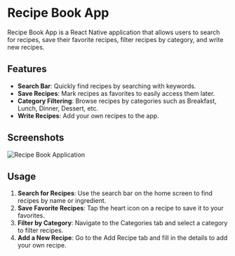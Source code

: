 # Recipe Book App

Recipe Book App is a React Native application that allows users to search for recipes, save their favorite recipes, filter recipes by category, and write new recipes. 

## Features

- **Search Bar**: Quickly find recipes by searching with keywords.
- **Save Recipes**: Mark recipes as favorites to easily access them later.
- **Category Filtering**: Browse recipes by categories such as Breakfast, Lunch, Dinner, Dessert, etc.
- **Write Recipes**: Add your own recipes to the app.

## Screenshots

![Recipe Book Application](https://github.com/vaibhavdhake123/Recipe-Book/assets/143077217/8c1422f5-07a2-4c14-a94c-fae6373990fb)


## Usage

1. **Search for Recipes**: Use the search bar on the home screen to find recipes by name or ingredient.
2. **Save Favorite Recipes**: Tap the heart icon on a recipe to save it to your favorites.
3. **Filter by Category**: Navigate to the Categories tab and select a category to filter recipes.
4. **Add a New Recipe**: Go to the Add Recipe tab and fill in the details to add your own recipe.


